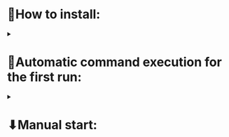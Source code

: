 

<h1>📍How to install: </h1>

<details><summary><h1>🧾Automatic command execution for the first run:</h1></summary><br>
<ul>
  <li>🔧for Windows:     <b>first_start.bat</b></li>
  <li>⚙for Linux/MacOS: <b>first_start.sh</b></li>
</ul>
</details>
<details><summary><h1>⬇Manual start:</h1></summary><br>

<details><summary><h2>🍎For MacBook:</h2></summary><br>
<h4>1 - Connect venv:</h4> 
<pre>python3 -m venv venv</pre>
<h4>2 - Activate it:</h4> 
<pre>source venv/bin/activate</pre>
<h4>3 - Install libraries:</h4>
<pre>pip install -r requirements.txt</pre>
<h4>4 - Apply migration:</h4> 
<pre>python manage.py migrate</pre>
<h4>5 - Run server:</h4> 
<pre>python manage.py runserver</pre>
</details>

<details><summary><h2>🪟For Windows:</h2></summary><br>
<h4>1 - Connect venv:</h4> 
<pre>python -m venv venv</pre>
<h4>2 - Activate it:</h4> 
<pre>.\venv\Scripts\activate</pre>
<h4>3 - Install libraries:</h4>
<pre>pip install -r requirements.txt</pre>
<h4>4 - Apply migration:</h4> 
<pre>python manage.py migrate</pre>
<h4>5 - Run server:</h4> 
<pre>python manage.py runserver</pre>
</details>
</details>






